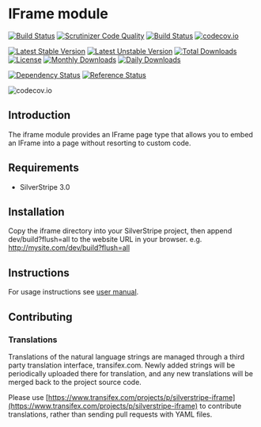 # IFrame module
[![Build Status](https://travis-ci.org/silverstripe-labs/silverstripe-iframe.svg?branch=master)](https://travis-ci.org/silverstripe-labs/silverstripe-iframe)
[![Scrutinizer Code Quality](https://scrutinizer-ci.com/g/silverstripe-labs/silverstripe-iframe/badges/quality-score.png?b=master)](https://scrutinizer-ci.com/g/silverstripe-labs/silverstripe-iframe/?branch=master)
[![Build Status](https://scrutinizer-ci.com/g/silverstripe-labs/silverstripe-iframe/badges/build.png?b=master)](https://scrutinizer-ci.com/g/silverstripe-labs/silverstripe-iframe/build-status/master)
[![codecov.io](https://codecov.io/github/silverstripe-labs/silverstripe-iframe/coverage.svg?branch=master)](https://codecov.io/github/silverstripe-labs/silverstripe-iframe?branch=master)

[![Latest Stable Version](https://poser.pugx.org/silverstripe/iframe/version)](https://packagist.org/packages/silverstripe/iframe)
[![Latest Unstable Version](https://poser.pugx.org/silverstripe/iframe/v/unstable)](//packagist.org/packages/silverstripe/iframe)
[![Total Downloads](https://poser.pugx.org/silverstripe/iframe/downloads)](https://packagist.org/packages/silverstripe/iframe)
[![License](https://poser.pugx.org/silverstripe/iframe/license)](https://packagist.org/packages/silverstripe/iframe)
[![Monthly Downloads](https://poser.pugx.org/silverstripe/iframe/d/monthly)](https://packagist.org/packages/silverstripe/iframe)
[![Daily Downloads](https://poser.pugx.org/silverstripe/iframe/d/daily)](https://packagist.org/packages/silverstripe/iframe)

[![Dependency Status](https://www.versioneye.com/php/silverstripe:iframe/badge.svg)](https://www.versioneye.com/php/silverstripe:iframe)
[![Reference Status](https://www.versioneye.com/php/silverstripe:iframe/reference_badge.svg?style=flat)](https://www.versioneye.com/php/silverstripe:iframe/references)

![codecov.io](https://codecov.io/github/silverstripe-labs/silverstripe-iframe/branch.svg?branch=master)

## Introduction

The iframe module provides an IFrame page type that allows you to embed an IFrame into a page without resorting to
custom code.

## Requirements

 * SilverStripe 3.0

## Installation

Copy the iframe directory into your SilverStripe project, then append dev/build?flush=all to the website URL in your
browser. e.g. http://mysite.com/dev/build?flush=all

## Instructions

For usage instructions see [user manual](docs/en/userguide/index.md).

## Contributing

### Translations

Translations of the natural language strings are managed through a third party translation interface, transifex.com. Newly added strings will be periodically uploaded there for translation, and any new translations will be merged back to the project source code.

Please use [https://www.transifex.com/projects/p/silverstripe-iframe](https://www.transifex.com/projects/p/silverstripe-iframe) to contribute translations, rather than sending pull requests with YAML files.
